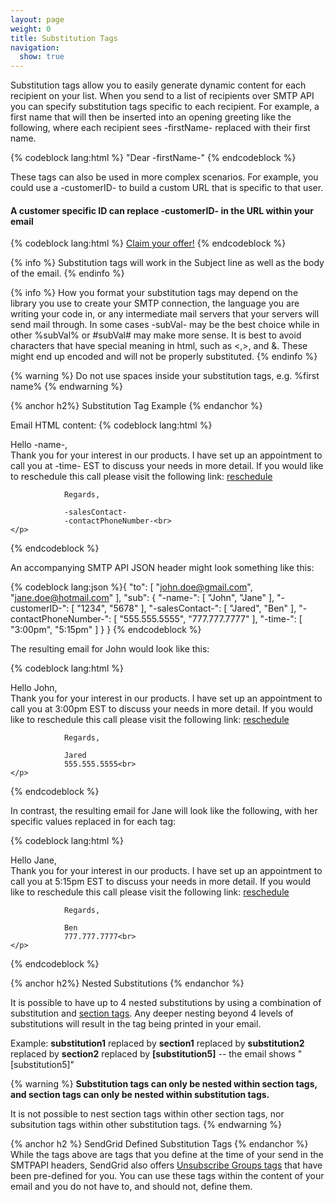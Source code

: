 ```yaml
---
layout: page
weight: 0
title: Substitution Tags
navigation:
  show: true
---
```


<p>Substitution tags allow you to easily generate dynamic content for each recipient on your list. When you send to a list of recipients over SMTP API you can specify substitution tags specific to each recipient. For example, a first name that will then be inserted into an opening greeting like the following, where each recipient sees -firstName- replaced with their first name.</p>

{% codeblock lang:html %}
"Dear -firstName-" 
{% endcodeblock %}

<p>These tags can also be used in more complex scenarios. For example, you could use a -customerID- to build a custom URL that is specific to that user.</p>

<h4>A customer specific ID can replace -customerID- in the URL within your email</h4>
{% codeblock lang:html %}
<a href="http://example.com/customerOffer?id=-customerID-">Claim your offer!</a>
{% endcodeblock %}

{% info %}
Substitution tags will work in the Subject line as well as the body of the email. 
{% endinfo %}

{% info %}
How you format your substitution tags may depend on the library you use to create your SMTP connection, the language you are writing your code in, or any intermediate mail servers that your servers will send mail through. In some cases -subVal- may be the best choice while in other %subVal% or #subVal# may make more sense. It is best to avoid characters that have special meaning in html, such as <,>, and &. These might end up encoded and will not be properly substituted.
{% endinfo %}

{% warning %}
Do not use spaces inside your substitution tags, e.g. %first name%
{% endwarning %}

{% anchor h2%}
Substitution Tag Example
{% endanchor %}

Email HTML content:
{% codeblock lang:html %}
<html>
  <head></head>
  <body>
    <p>Hello -name-,<br>
       Thank you for your interest in our products. I have set up an appointment
             to call you at -time- EST to discuss your needs in more detail. If you would 
             like to reschedule this call please visit the following link: 
             <a href="http://example.com/reschedule?id=-customerID-">reschedule</a>
 
                Regards,
 
                -salesContact-
                -contactPhoneNumber-<br>
    </p>
  </body>
</html>
{% endcodeblock %}

<p>An accompanying SMTP API JSON header might look something like this:</p>

{% codeblock lang:json %}{
  "to": [
    "john.doe@gmail.com",
    "jane.doe@hotmail.com"
  ],
  "sub": {
    "-name-": [
      "John",
      "Jane"
    ],
    "-customerID-": [
      "1234",
      "5678"
    ],
    "-salesContact-": [
      "Jared",
      "Ben"
    ],
    "-contactPhoneNumber-": [
      "555.555.5555",
      "777.777.7777"
    ],
    "-time-": [
      "3:00pm",
      "5:15pm"
    ]
  }
}
{% endcodeblock %}

<p>The resulting email for John would look like this:</p>
{% codeblock lang:html %}
<html>
  <head></head>
  <body>
    <p>Hello John,<br>
       Thank you for your interest in our products. I have set up an appointment
             to call you at 3:00pm EST to discuss your needs in more detail. If you would 
             like to reschedule this call please visit the following link: 
             <a href="http://example.com/reschedule?id=1234">reschedule</a>
 
                Regards,
 
                Jared
                555.555.5555<br>
    </p>
  </body>
</html>
{% endcodeblock %}

<p>In contrast, the resulting email for Jane will look like the following, with her specific values replaced in for each tag:</p>
{% codeblock lang:html %}
<html>
  <head></head>
  <body>
    <p>Hello Jane,<br>
       Thank you for your interest in our products. I have set up an appointment
             to call you at 5:15pm EST to discuss your needs in more detail. If you would 
             like to reschedule this call please visit the following link: 
             <a href="http://example.com/reschedule?id=5678">reschedule</a>
 
                Regards,
 
                Ben
                777.777.7777<br>
    </p>
  </body>
</html>
{% endcodeblock %}

{% anchor h2%}
Nested Substitutions
{% endanchor %}

It is possible to have up to 4 nested substitutions by using a combination of substitution and [section tags]({{root_url}}/API_Reference/SMTP_API/section_tags.html). Any deeper nesting beyond 4 levels of substitutions will result in the tag being printed in your email.

Example: **substitution1** replaced by **section1** replaced by **substitution2** replaced by **section2** replaced by **[substitution5]** -- the email shows "[substitution5]"

{% warning %}
**Substitution tags can only be nested within section tags, and section tags can only be nested within substitution tags.**

It is not possible to nest section tags within other section tags, nor subsitution tags within other substitution tags.
{% endwarning %}

{% anchor h2 %}
SendGrid Defined Substitution Tags
{% endanchor %}
While the tags above are tags that you define at the time of your send in the SMTPAPI headers, SendGrid also offers [Unsubscribe Groups tags]({{root_url}}/User_Guide/Transactional_Templates/create_edit.html#-Unsubscribe-Substitution-Tags) that have been pre-defined for you. You can use these tags within the content of your email and you do not have to, and should not, define them.





